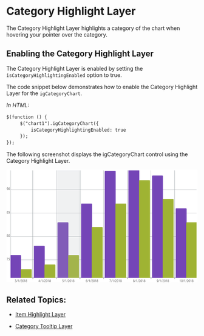﻿<!--
|metadata|
{
    "fileName": "igcategorychart-category-highlight-layer",
    "controlName": "igCategoryChart",
    "tags": ["API", "CategoryChart"]
}
|metadata|
-->

# Category Highlight Layer

The Category Highlight Layer highlights a category of the chart when hovering your pointer over the category.

## Enabling the Category Highlight Layer

The Category Highlight Layer is enabled by setting the `isCategoryHighlightingEnabled` option to true.

The code snippet below demonstrates how to enable the Category Highlight Layer for the `igCategoryChart`.

*In HTML:*

```html
$(function () {
     $("chart1").igCategoryChart({
	     isCategoryHighlightingEnabled: true
     });
});
```

The following screenshot displays the igCategoryChart control using the Category Highlight Layer.

![](images/categorychart-category-highlight-layer-01.png)


## <a id="relatedtopics"/>Related Topics:

- [Item Highlight Layer](igcategorychart-item-highlight-layer.html)

- [Category Tooltip Layer](igcategorychart-category-tooltip-layer.html)